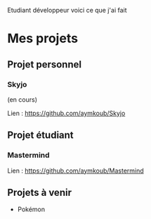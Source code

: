 Etudiant développeur voici ce que j'ai fait 
# Mes projets

## Projet personnel

### Skyjo
(en cours)

Lien : https://github.com/aymkoub/Skyjo

## Projet étudiant

### Mastermind
Lien : https://github.com/aymkoub/Mastermind

## Projets à venir
- Pokémon
